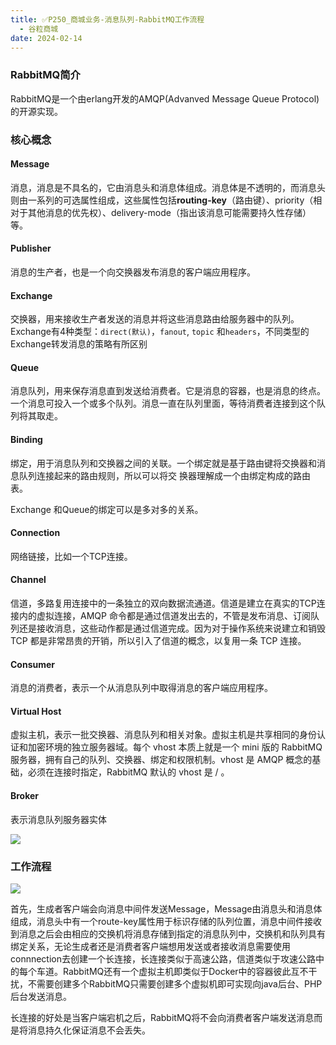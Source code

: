 ```yaml
---
title: ✅P250_商城业务-消息队列-RabbitMQ工作流程
  - 谷粒商城
date: 2024-02-14
---
```


<!-- more -->

### RabbitMQ简介

RabbitMQ是一个由erlang开发的AMQP(Advanved Message Queue Protocol)的开源实现。

### 核心概念

#### Message

消息，消息是不具名的，它由消息头和消息体组成。消息体是不透明的，而消息头则由一系列的可选属性组成，这些属性包括**routing-key**（路由键）、priority（相对于其他消息的优先权）、delivery-mode（指出该消息可能需要持久性存储）等。

#### Publisher

消息的生产者，也是一个向交换器发布消息的客户端应用程序。

#### Exchange

交换器，用来接收生产者发送的消息并将这些消息路由给服务器中的队列。Exchange有4种类型：`direct(默认)`，`fanout`, `topic` 和`headers`，不同类型的Exchange转发消息的策略有所区别

#### Queue

消息队列，用来保存消息直到发送给消费者。它是消息的容器，也是消息的终点。一个消息可投入一个或多个队列。消息一直在队列里面，等待消费者连接到这个队列将其取走。

#### Binding

绑定，用于消息队列和交换器之间的关联。一个绑定就是基于路由键将交换器和消息队列连接起来的路由规则，所以可以将交
换器理解成一个由绑定构成的路由表。

Exchange 和Queue的绑定可以是多对多的关系。

#### Connection

网络链接，比如一个TCP连接。

#### Channel

信道，多路复用连接中的一条独立的双向数据流通道。信道是建立在真实的TCP连接内的虚拟连接，AMQP 命令都是通过信道发出去的，不管是发布消息、订阅队列还是接收消息，这些动作都是通过信道完成。因为对于操作系统来说建立和销毁 TCP 都是非常昂贵的开销，所以引入了信道的概念，以复用一条 TCP 连接。

#### Consumer

消息的消费者，表示一个从消息队列中取得消息的客户端应用程序。

#### Virtual Host

虚拟主机，表示一批交换器、消息队列和相关对象。虚拟主机是共享相同的身份认证和加密环境的独立服务器域。每个 vhost 本质上就是一个 mini 版的 RabbitMQ 服务器，拥有自己的队列、交换器、绑定和权限机制。vhost 是 AMQP 概念的基础，必须在连接时指定，RabbitMQ 默认的 vhost 是 / 。

#### Broker

表示消息队列服务器实体

![](https://cfmall-hello.oss-cn-beijing.aliyuncs.com/images/202306/image-20230610170129562.png#id=hIVNh&originHeight=262&originWidth=917&originalType=binary&ratio=1&rotation=0&showTitle=false&status=done&style=none&title=)

### 工作流程

![](https://cfmall-hello.oss-cn-beijing.aliyuncs.com/images/202306/image-20230610170423221.png#id=yHeQk&originHeight=680&originWidth=1235&originalType=binary&ratio=1&rotation=0&showTitle=false&status=done&style=none&title=)

首先，生成者客户端会向消息中间件发送Message，Message由消息头和消息体组成，消息头中有一个route-key属性用于标识存储的队列位置，消息中间件接收到消息之后会由相应的交换机将消息存储到指定的消息队列中，交换机和队列具有绑定关系，无论生成者还是消费者客户端想用发送或者接收消息需要使用connnection去创建一个长连接，长连接类似于高速公路，信道类似于攻速公路中的每个车道。RabbitMQ还有一个虚拟主机即类似于Docker中的容器彼此互不干扰，不需要创建多个RabbitMQ只需要创建多个虚拟机即可实现向java后台、PHP后台发送消息。

长连接的好处是当客户端宕机之后，RabbitMQ将不会向消费者客户端发送消息而是将消息持久化保证消息不会丢失。
